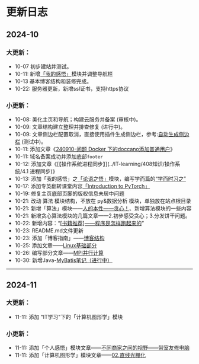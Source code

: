 # 更新日志

## 2024-10

### 大更新：
- 10-07 初步建站并测试。
- 10-11: 新增[「我的感悟」](../我的感悟/)模块并调整导航栏
- 10-13 基本博客结构和装修完成。
- 10-22: 服务器更新，新增ssl证书，支持https协议

### 小更新：
- 10-08: 美化主页和导航；构建云服务并备案 (审核中)。
- 10-09: 文章结构建立整理并排查修复 (进行中)。
- 10-09: 文章侧边栏配置取消，直接使用插件生成侧边栏，参考:[自动生成侧边栏](https://www.yuzaicn.com/vitepress/) (测试中)。
- 10-11: 添加文章《[240910-问题 Docker 下的doccano添加普通用户](<../技术问题清单/解答类/240910-问题 Docker 下的doccano添加普通用户.md>)》
- 10-11: 域名备案成功并添加底部`footer`
- 10-12: 添加文章《[【操作系统进程同步】](../IT-learning/408知识/操作系统/4.1 进程同步)》
- 10-13: 添加「我的感悟」之[「论语之悟」](../我的感悟/论语之悟/)模块，编写学而篇的[“学而时习之”](../我的感悟/论语之悟/【论语之悟】学而篇)
- 10-17: 添加专英翻转课堂内容[「Introduction to PyTorch」](../IT-learning/Py和数据分析/工具/【PyTorch】PyTorch简介)
- 10-19: 修复主页底部页脚的版权信息未居中问题
- 10-21: 改动 算法 模块结构，不放在 py&数据分析 模块，单独放在站点根目录
- 10-21: 新增「算法」模块——[人的本性——贪心！](../生活与算法/贪心算法/1.人的本性——贪心！)、新增算法模块的一些内容
- 10-21: 新增贪心算法模块的几篇文章——2.初步感受贪心；3.分发饼干问题。
- 10-22: 新增内容：“[[书籍推荐]——程序是怎样跑起来的](../IT-learning/408知识/碎片知识/01.程序是怎样跑起来的)”
- 10-23: README.md文件更新
- 10-23: 添加「博客指南」——[博客结构](../guide/博客结构)
- 10-25: 添加文章——[Linux基础部分](../IT-learning/Linux/01.Linux基础)
- 10-26: 编写部分文章——[MPI并行计算](../IT-learning/Linux/03.MPI并行计算)
- 10-30: 新增Java-[MyBatis笔记（进行中）](../IT-learning/Java/05.MyBatis)
---

## 2024-11

### 大更新：
- 11-11: 添加 "IT学习"下的「计算机图形学」模块

### 小更新：
- 11-11: 添加「个人感悟」模块文章——[不同商家之间的视野——带室友修电脑](../我的感悟/2024/不同商家的视野)
- 11-11: 添加「计算机图形学」模块文章——[02.直线光栅化](../IT-learning/计算机图形学/02.直线光栅化)

